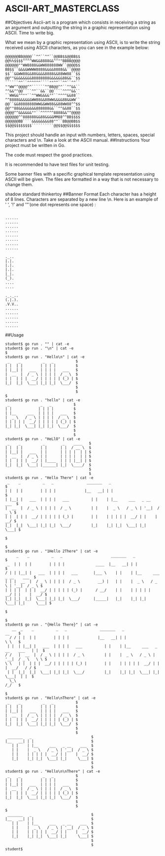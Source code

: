# ASCII-ART_MASTERCLASS

##Objectives
Ascii-art is a program which consists in receiving a string as an argument and outputting the string in a graphic representation using ASCII. Time to write big.

What we mean by a graphic representation using ASCII, is to write the string received using ASCII characters, as you can see in the example below:
```
@@@@@@BB@@@@``^^``^^``@@BB$$@@BB$$
@@%%$$$$^^^^WW&&8888&&^^""BBBB@@@@
@@@@@@""WW8888&&WW888888WW``@@@@$$
BB$$``&&&&WWWW8888&&&&8888&&``@@@@
$$``&&WW88&&88&&&&8888&&88WW88``$$
@@""&&&&&&&&88888888&&&&&&88&&``$$
``````^^``^^^^^^````""^^``^^``^^``
""WW^^@@@@^^``````^^BB@@^^``^^&&``
^^&&^^@@````^^``&&``@@````^^^^&&``
``WW&&^^""``^^WW&&&&""``^^^^&&88``
^^8888&&&&&&WW88&&88WW&&&&88&&WW``
@@``&&88888888WW&&WW88&&88WW88^^$$
@@""88&&&&&&&&888888&&``^^&&88``$$
@@@@^^&&&&&&""``^^^^^^8888&&^^@@@@
@@@@@@^^888888&&88&&&&MM88^^BB$$$$
@@@@@@BB````&&&&&&&&88""``BB@@BB$$
$$@@$$$$$$$$``````````@@$$@@$$$$$$
```
This project should handle an input with numbers, letters, spaces, special characters and \n.
Take a look at the ASCII manual.
##Instructions
Your project must be written in Go.

The code must respect the good practices.

It is recommended to have test files for unit testing.

Some banner files with a specific graphical template representation using ASCII will be given. The files are formatted in a way that is not necessary to change them.

shadow
standard
thinkertoy
##Banner Format
Each character has a height of 8 lines.
Characters are separated by a new line \n.
Here is an example of ' ', '!' and '"'(one dot represents one space) :
```

......
......
......
......
......
......
......
......

._..
|.|.
|.|.
|.|.
|_|.
(_).
....
....

._._..
(.|.).
.V.V..
......
......
......
......
......

```
##Usage
```
student$ go run . "" | cat -e
student$ go run . "\n" | cat -e
$
student$ go run . "Hello\n" | cat -e
 _    _          _   _          $
| |  | |        | | | |         $
| |__| |   ___  | | | |   ___   $
|  __  |  / _ \ | | | |  / _ \  $
| |  | | |  __/ | | | | | (_) | $
|_|  |_|  \___| |_| |_|  \___/  $
                                $
                                $
$
student$ go run . "hello" | cat -e
 _              _   _          $
| |            | | | |         $
| |__     ___  | | | |   ___   $
|  _ \   / _ \ | | | |  / _ \  $
| | | | |  __/ | | | | | (_) | $
|_| |_|  \___| |_| |_|  \___/  $
                               $
                               $
student$ go run . "HeLlO" | cat -e
 _    _          _        _    ____   $
| |  | |        | |      | |  / __ \  $
| |__| |   ___  | |      | | | |  | | $
|  __  |  / _ \ | |      | | | |  | | $
| |  | | |  __/ | |____  | | | |__| | $
|_|  |_|  \___| |______| |_|  \____/  $
                                      $
                                      $
student$ go run . "Hello There" | cat -e
 _    _          _   _               _______   _                           $
| |  | |        | | | |             |__   __| | |                          $
| |__| |   ___  | | | |   ___          | |    | |__     ___   _ __    ___  $
|  __  |  / _ \ | | | |  / _ \         | |    |  _ \   / _ \ | '__|  / _ \ $
| |  | | |  __/ | | | | | (_) |        | |    | | | | |  __/ | |    |  __/ $
|_|  |_|  \___| |_| |_|  \___/         |_|    |_| |_|  \___| |_|     \___| $
                                                                           $
                                                                           $
student$ go run . "1Hello 2There" | cat -e
     _    _          _   _                      _______   _                           $
 _  | |  | |        | | | |              ____  |__   __| | |                          $
/ | | |__| |   ___  | | | |   ___       |___ \    | |    | |__     ___   _ __    ___  $
| | |  __  |  / _ \ | | | |  / _ \        __) |   | |    |  _ \   / _ \ | '__|  / _ \ $
| | | |  | | |  __/ | | | | | (_) |      / __/    | |    | | | | |  __/ | |    |  __/ $
|_| |_|  |_|  \___| |_| |_|  \___/      |_____|   |_|    |_| |_|  \___| |_|     \___| $
                                                                                      $
                                                                                      $
student$ go run . "{Hello There}" | cat -e
   __  _    _          _   _               _______   _                           __    $
  / / | |  | |        | | | |             |__   __| | |                          \ \   $
 | |  | |__| |   ___  | | | |   ___          | |    | |__     ___   _ __    ___   | |  $
/ /   |  __  |  / _ \ | | | |  / _ \         | |    |  _ \   / _ \ | '__|  / _ \   \ \ $
\ \   | |  | | |  __/ | | | | | (_) |        | |    | | | | |  __/ | |    |  __/   / / $
 | |  |_|  |_|  \___| |_| |_|  \___/         |_|    |_| |_|  \___| |_|     \___|  | |  $
  \_\                                                                            /_/   $
                                                                                       $
student$ go run . "Hello\nThere" | cat -e
 _    _          _   _          $
| |  | |        | | | |         $
| |__| |   ___  | | | |   ___   $
|  __  |  / _ \ | | | |  / _ \  $
| |  | | |  __/ | | | | | (_) | $
|_|  |_|  \___| |_| |_|  \___/  $
                                $
                                $
 _______   _                           $
|__   __| | |                          $
   | |    | |__     ___   _ __    ___  $
   | |    |  _ \   / _ \ | '__|  / _ \ $
   | |    | | | | |  __/ | |    |  __/ $
   |_|    |_| |_|  \___| |_|     \___| $
                                       $
                                       $
student$ go run . "Hello\n\nThere" | cat -e
 _    _          _   _          $
| |  | |        | | | |         $
| |__| |   ___  | | | |   ___   $
|  __  |  / _ \ | | | |  / _ \  $
| |  | | |  __/ | | | | | (_) | $
|_|  |_|  \___| |_| |_|  \___/  $
                                $
                                $
$
 _______   _                           $
|__   __| | |                          $
   | |    | |__     ___   _ __    ___  $
   | |    |  _ \   / _ \ | '__|  / _ \ $
   | |    | | | | |  __/ | |    |  __/ $
   |_|    |_| |_|  \___| |_|     \___| $
                                       $
                                       $
student$
```
